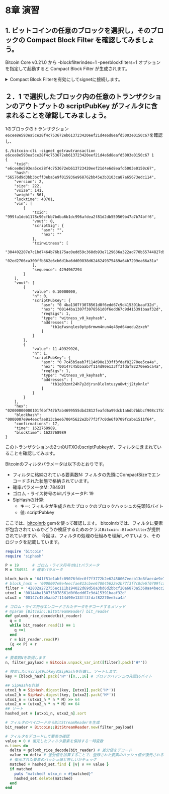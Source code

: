 # 8章 演習

## 1. ビットコインの任意のブロックを選択し，そのブロックの Compact Block Filter を確認してみましょう。

Bitcoin Core v0.21.0 から -blockfilterindex=1 -peerblockfilters=1 オプションを指定して起動すると
Compact Block Filter が生成されます。


<details><summary>Compact Block Filterを有効にしてsignetに接続します。</summary><div>

    $ ./bitcoind -blockfilterindex=1 -peerblockfilters=1 -signet -daemon

ブロック`0000007e9e4eecfae813cbee670045622e2b77f3f7c0de6f0709fcabe1511f64`のフィルタデータを取得します。

    $ ./bitcoin-cli -signet getblockfilter 0000007e9e4eecfae813cbee670045622e2b77f3f7c0de6f0709fcabe1511f64
    {
    "filter": "42802a272755ec111b194022d69d58a3bd6d2bbcf20a6873a5368aa4becc288c6b931df2adef1fa496fc44273824af60a99d99d1c9ded7b8fda5f693f2e9c90d2021dc24f6933a80fca1fd4ae975800670a931a324aa65999284686ac7c18669345ea1d5f21e413d2b4f674d939838561f5d6aaa4bfab4a990865f3f78e68560096dbafd6fc1d230b0d98c8b7d3f3d95f9e0522bdfbb864bb125ccdd823432f92558f24838cacf69ff1552b02f9f",
    "header": "4a1b531d93579c77ce320478b404e3394ddac91cc5f454a150c8041f63c418a9"
    }

`filter`値が確認できます。

</div></details>

## ２．1 で選択したブロック内の任意のトランザクションのアウトプットの scriptPubKey がフィルタに含まれることを確認してみましょう。

1のブロックのトランザクション`e6cee8e593ea5ce28f4c753672eb613723420eef21d4e6d8eafd5003e0150c67`を確認し、

    $./bitcoin-cli -signet getrawtransaction e6cee8e593ea5ce28f4c753672eb613723420eef21d4e6d8eafd5003e0150c67 1
    {
        "txid": "e6cee8e593ea5ce28f4c753672eb613723420eef21d4e6d8eafd5003e0150c67",
        "hash": "56576d9d3bb3bcff3eba5e9f015936e968762bb45e3b3103ca87a65673edc114",
        "version": 2,
        "size": 222,
        "vsize": 141,
        "weight": 561,
        "locktime": 40701,
        "vin": [
            {
                "txid": "999fa1deb1178c90cfbb7bdba6b1dc996afdea2f81d2db559569b47a7b74bff6",
                "vout": 0,
                "scriptSig": {
                    "asm": "",
                    "hex": ""
                },
                "txinwitness": [
                    "304402207e7c1bd7464b76b175ac0edd59c368db93e7129636a322ad770b55744827d9b502203eeb1457a2ce5d6fd9169bed3d92f6527b268905bb474c53e889b427da01d52101",
                    "02ed2706ca300ffb362e6cb6d1ba6dd09838d6246249375469a64b7299ea66a31a"
                ],
                "sequence": 4294967294
            }
        ],
        "vout": [
            {
                "value": 0.10000000,
                "n": 0,
                "scriptPubKey": {
                    "asm": "0 4ba1307f3078561d0f6edd67c9d415391baaf32d",
                    "hex": "00144ba1307f3078561d0f6edd67c9d415391baaf32d",
                    "reqSigs": 1,
                    "type": "witness_v0_keyhash",
                    "addresses": [
                        "tb1qfwsnqles0ptp6rmwm4nun4q48yd64uedu2zxeh"
                    ]
                }
            },
            {
                "value": 11.49929926,
                "n": 1,
                "scriptPubKey": {
                    "asm": "0 7c45b5aab7f114d90e133ff3fdaf82270ee5ca4a",
                    "hex": "00147c45b5aab7f114d90e133ff3fdaf82270ee5ca4a",
                    "reqSigs": 1,
                    "type": "witness_v0_keyhash",
                    "addresses": [
                        "tb1q03zmt24h7y2djrsn8lelmtuzyu8wtjj2tyknlx"
                    ]
                }
            }
        ],
        "hex": "02000000000101f6bf747b7ab4699555dbd2812feafd6a99dcb1a6db7bbbcf908c17b1dea19f990000000000feffffff0280969800000000001600144ba1307f3078561d0f6edd67c9d415391baaf32dc6898a44000000001600147c45b5aab7f114d90e133ff3fdaf82270ee5ca4a0247304402207e7c1bd7464b76b175ac0edd59c368db93e7129636a322ad770b55744827d9b502203eeb1457a2ce5d6fd9169bed3d92f6527b268905bb474c53e889b427da01d521012102ed2706ca300ffb362e6cb6d1ba6dd09838d6246249375469a64b7299ea66a31afd9e0000",
        "blockhash": "0000007e9e4eecfae813cbee670045622e2b77f3f7c0de6f0709fcabe1511f64",
        "confirmations": 17,
        "time": 1622768989,
        "blocktime": 1622768989
    }

このトランザクションの2つのUTXOのscriptPubkeyが、フィルタに含まれていることを確認してみます。

Bitcoinのフィルタパラメータは以下のとおりです。

* フィルタに格納されている要素数N: フィルタの先頭にCompactSizeでエンコードされた状態で格納されています。
* 確率パラメータM: 784931
* ゴロム・ライス符号のbitパラメータP: 19
* SipHashの計算:
  * キー: フィルタが生成されたブロックのブロックハッシュの先頭16バイト
  * 値: scriptPubkey
  
ここでは、[bitcoinrb](https://github.com/chaintope/bitcoinrb) gemを使って確認します。
bitcoinrbでは、フィルタに要素が包含されているかどうか検証するためのクラス`Bitcoin::BlockFilter`が提供されていますが、
今回は、フィルタの処理の仕組みを理解しやすいよう、そのロジックを記載しています。

```ruby
require 'bitcoin'
require 'siphash'

P = 19      # ゴロム・ライス符号のbitパラメータ
M = 784931  # 確率パラメータ

block_hash = '641f51e1abfc09076fdec0f7f3772b2e62450067eecb13e8faec4e9e7e000000' # ビッグエンディアン表記
# block_hash = '0000007e9e4eecfae813cbee670045622e2b77f3f7c0de6f0709fcabe1511f64'
filter = '42802a272755ec111b194022d69d58a3bd6d2bbcf20a6873a5368aa4becc288c6b931df2adef1fa496fc44273824af60a99d99d1c9ded7b8fda5f693f2e9c90d2021dc24f6933a80fca1fd4ae975800670a931a324aa65999284686ac7c18669345ea1d5f21e413d2b4f674d939838561f5d6aaa4bfab4a990865f3f78e68560096dbafd6fc1d230b0d98c8b7d3f3d95f9e0522bdfbb864bb125ccdd823432f92558f24838cacf69ff1552b02f9f'
utxo1 = '00144ba1307f3078561d0f6edd67c9d415391baaf32d'
utxo2 = '00147c45b5aab7f114d90e133ff3fdaf82270ee5ca4a'

# ゴロム・ライス符号エンコードされたデータをデコードするメソッド
# @param [Bitcoin::BitStreamReader] bit_reader
def golomb_rice_decode(bit_reader)
  q = 0
  while bit_reader.read(1) == 1
    q +=1
  end
  r = bit_reader.read(P)
  (q << P) + r
end

# 要素数Nを取得します
n, filter_payload = Bitcoin.unpack_var_int([filter].pack('H*'))

# 検索したいscriptPubkeyのSipHashを計算し、ソートします。
key = [block_hash].pack('H*')[0...16] # ブロックハッシュの先頭16バイト

## SipHashを計算
utxo1_h = SipHash.digest(key, [utxo1].pack('H*'))
utxo2_h = SipHash.digest(key, [utxo2].pack('H*'))
utxo1_n = (utxo1_h * n * M) >> 64
utxo2_n = (utxo2_h * n * M) >> 64
## ソート
hashed_set = [utxo1_n, utxo2_n].sort

# フィルタのペイロードからBitStreamReaderを生成
bit_reader = Bitcoin::BitStreamReader.new(filter_payload)

# フィルタをデコードして要素の確認
value = 0 # 復元したフィルタ要素を保持する一時変数
n.times do
  delta = golomb_rice_decode(bit_reader) # 差分値をデコード
  value += delta # 差分値を加算することで、登録された要素のハッシュ値が復元される
  # 復元された要素のハッシュ値と等しいかチェック
  matched = hashed_set.find { |v| v == value }
  if matched
    puts "matched! utxo_n = #{matched}"
    hashed_set.delete(matched)
  end
end
```
